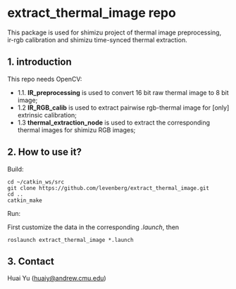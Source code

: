 # extract_thermal_image repo
This package is used for shimizu project of thermal image preprocessing, ir-rgb calibration and shimizu time-synced thermal extraction.


## 1. introduction
This repo needs OpenCV:

- 1.1. **IR_preprocessing** is used to convert 16 bit raw thermal image to 8 bit image;
- 1.2 **IR_RGB_calib** is used to extract pairwise rgb-thermal image for [only] extrinsic calibration;
- 1.3 **thermal_extraction_node** is used to extract the corresponding thermal images for shimizu RGB images;


## 2. How to use it?
Build:
```
cd ~/catkin_ws/src
git clone https://github.com/levenberg/extract_thermal_image.git
cd ..
catkin_make
```
Run:

First customize the data in the corresponding *.launch*, then
```
roslaunch extract_thermal_image *.launch
``` 
## 3. Contact
Huai Yu (huaiy@andrew.cmu.edu)

